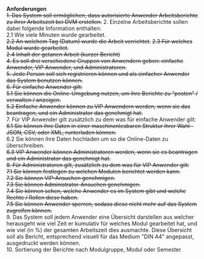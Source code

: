 **Anforderungen**  
~~1. Das System soll ermöglichen, dass autorisierte Anwender Arbeitsberichte zu ihrer Arbeitszeit bei DVM erstellen.~~
2. Einzelne Arbeitsberichte sollen dabei folgende Information enthalten:  
  2.1 Wie viele Minuten wurde gearbeitet.  
  ~~2.2 An welchem Tag (Datum) wurde die Arbeit verrichtet.~~ 
  ~~2.3 Für welches Modul wurde gearbeitet.~~  
  ~~2.4 Inhalt der getanen Arbeit (kurzer Bericht)~~  
~~4. Es soll drei verschiedene Gruppen von Anwendern geben: einfache Anwender, VIP Anwender, und Administratoren.~~  
~~5. Jede Person soll sich registrieren können und als einfacher Anwender das System benutzen können.~~  
~~6. Für einfache Anwender gilt:~~  
  ~~5.1 Sie können die Online-Umgebung nutzen, um ihre Berichte zu "posten" / verwalten / anzeigen.~~  
  ~~5.2 Einfache Anwender können zu VIP Anwendern werden, wenn sie das beantragen, und ein Administrator das genehmigt hat.~~  
7. Für VIP Anwender gilt zusätzlich zu dem was für einfache Anwender gilt:  
  ~~6.1 Sie können ihre Daten in einer maschinenlesbaren Struktur ihrer Wahl - JSON, CSV, oder XML, runterladen können.~~  
  6.2 Sie können ihre Daten hochladen um so die Online-Daten zu überschreiben.  
  ~~6.3 VIP Anwender können Administratoren werden, wenn sie es beantragen und ein Administrator das genehmigt hat.~~  
~~8. Für Administratoren gilt, zusätzlich zu dem was für VIP Anwender gilt:~~  
  ~~7.1 Sie können festlegen zu welchen Modulen berichtet werden kann.~~  
  ~~7.2 Sie können VIP-Ansuchen genehmigen.~~  
  ~~7.3 Sie können Administrator-Ansuchen genehmigen.~~  
  ~~7.4 Sie können sehen, welche Anwender es im System gibt und welche Rechte / Rollen diese haben.~~  
  ~~7.5 Sie können Anwender sperren, sodass diese nicht mehr auf das System zugreifen können.~~  
9. Das System soll jedem Anwender eine Übersicht darstellen aus welcher herausgeht wie viel Zeit er kumulativ für welches Modul gearbeitet hat, und wie viel (in %) der gesamten Arbeitszeit dies ausmachte. Diese Übersicht soll als Bericht, entsprechend visuell für das Medium "DIN A4" angepasst, ausgedruckt werden können.  
10. Sortierung der Berichte nach Modulgruppe, Modul oder Semester
